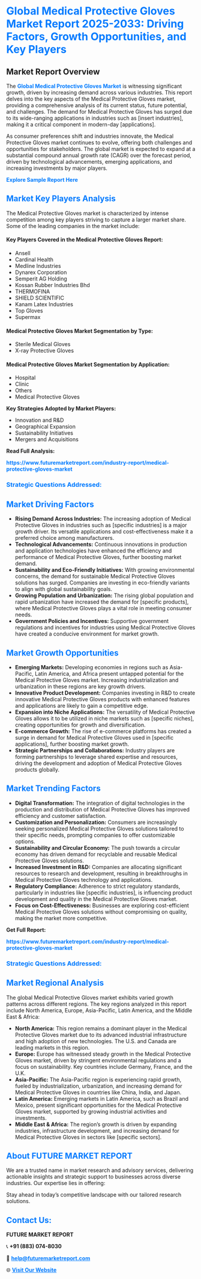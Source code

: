 <h1 style="color: #007BFF;">Global Medical Protective Gloves Market Report 2025-2033: Driving Factors, Growth Opportunities, and Key Players</h1>

<section id="overview">
<h2>Market Report Overview</h2>
<p>The <a href="https://www.futuremarketreport.com/industry-report/medical-protective-gloves-market" style="color: #007BFF; text-decoration: none;"><strong>Global Medical Protective Gloves Market</strong></a> is witnessing significant growth, driven by increasing demand across various industries. This report delves into the key aspects of the Medical Protective Gloves market, providing a comprehensive analysis of its current status, future potential, and challenges. The demand for Medical Protective Gloves has surged due to its wide-ranging applications in industries such as [insert industries], making it a critical component in modern-day [applications].</p>
<p>As consumer preferences shift and industries innovate, the Medical Protective Gloves market continues to evolve, offering both challenges and opportunities for stakeholders. The global market is expected to expand at a substantial compound annual growth rate (CAGR) over the forecast period, driven by technological advancements, emerging applications, and increasing investments by major players.</p>
</section>

<section id="overview">
<p><a href="https://www.futuremarketreport.com/request-sample/reportId=123863" style="color: #007BFF; text-decoration: none;"><strong>Explore Sample Report Here</strong></a></p>
</section>

<section id="key-players">
<h2 style="color: #007BFF;">Market Key Players Analysis</h2>
<p>The Medical Protective Gloves market is characterized by intense competition among key players striving to capture a larger market share. Some of the leading companies in the market include:</p>
<h4>Key Players Covered in the Medical Protective Gloves Report:</h4>
<ul><li>Ansell</li><li>Cardinal Health</li><li>Medline Industries</li><li>Dynarex Corporation</li><li>Semperit AG Holding</li><li>Kossan Rubber Industries Bhd</li><li>THERMOFINA</li><li>SHIELD SCIENTIFIC</li><li>Kanam Latex Industries</li><li>Top Gloves</li><li>Supermax</li></ul>
<h4>Medical Protective Gloves Market Segmentation by Type:</h4>
<ul><li>Sterile Medical Gloves</li><li>X-ray Protective Gloves</li></ul>

<h4>Medical Protective Gloves Market Segmentation by Application:</h4>
<ul><li>Hospital</li><li>Clinic</li><li>Others</li><li>Medical Protective Gloves</li></ul>
<p><strong>Key Strategies Adopted by Market Players:</strong></p>
<ul>
<li>Innovation and R&D</li>
<li>Geographical Expansion</li>
<li>Sustainability Initiatives</li>
<li>Mergers and Acquisitions</li>
</ul>
</section>

<section>
<p><strong>Read Full Analysis: </strong></p><a href="https://www.futuremarketreport.com/industry-report/medical-protective-gloves-market" style="color: #007BFF; text-decoration: none;"><strong>https://www.futuremarketreport.com/industry-report/medical-protective-gloves-market</strong></a>
<h3 style="color: #007BFF;">Strategic Questions Addressed:</h3>
</section>

<section id="driving-factors">
<h2 style="color: #007BFF;">Market Driving Factors</h2>
<ul>
<li><strong>Rising Demand Across Industries:</strong> The increasing adoption of Medical Protective Gloves in industries such as [specific industries] is a major growth driver. Its versatile applications and cost-effectiveness make it a preferred choice among manufacturers.</li>
<li><strong>Technological Advancements:</strong> Continuous innovations in production and application technologies have enhanced the efficiency and performance of Medical Protective Gloves, further boosting market demand.</li>
<li><strong>Sustainability and Eco-Friendly Initiatives:</strong> With growing environmental concerns, the demand for sustainable Medical Protective Gloves solutions has surged. Companies are investing in eco-friendly variants to align with global sustainability goals.</li>
<li><strong>Growing Population and Urbanization:</strong> The rising global population and rapid urbanization have increased the demand for [specific products], where Medical Protective Gloves plays a vital role in meeting consumer needs.</li>
<li><strong>Government Policies and Incentives:</strong> Supportive government regulations and incentives for industries using Medical Protective Gloves have created a conducive environment for market growth.</li>
</ul>
</section>

<section id="growth-opportunities">
<h2 style="color: #007BFF;">Market Growth Opportunities</h2>
<ul>
<li><strong>Emerging Markets:</strong> Developing economies in regions such as Asia-Pacific, Latin America, and Africa present untapped potential for the Medical Protective Gloves market. Increasing industrialization and urbanization in these regions are key growth drivers.</li>
<li><strong>Innovative Product Development:</strong> Companies investing in R&D to create innovative Medical Protective Gloves products with enhanced features and applications are likely to gain a competitive edge.</li>
<li><strong>Expansion into Niche Applications:</strong> The versatility of Medical Protective Gloves allows it to be utilized in niche markets such as [specific niches], creating opportunities for growth and diversification.</li>
<li><strong>E-commerce Growth:</strong> The rise of e-commerce platforms has created a surge in demand for Medical Protective Gloves used in [specific applications], further boosting market growth.</li>
<li><strong>Strategic Partnerships and Collaborations:</strong> Industry players are forming partnerships to leverage shared expertise and resources, driving the development and adoption of Medical Protective Gloves products globally.</li>
</ul>
</section>

<section id="trending-factors">
<h2 style="color: #007BFF;">Market Trending Factors</h2>
<ul>
<li><strong>Digital Transformation:</strong> The integration of digital technologies in the production and distribution of Medical Protective Gloves has improved efficiency and customer satisfaction.</li>
<li><strong>Customization and Personalization:</strong> Consumers are increasingly seeking personalized Medical Protective Gloves solutions tailored to their specific needs, prompting companies to offer customizable options.</li>
<li><strong>Sustainability and Circular Economy:</strong> The push towards a circular economy has driven demand for recyclable and reusable Medical Protective Gloves solutions.</li>
<li><strong>Increased Investment in R&D:</strong> Companies are allocating significant resources to research and development, resulting in breakthroughs in Medical Protective Gloves technology and applications.</li>
<li><strong>Regulatory Compliance:</strong> Adherence to strict regulatory standards, particularly in industries like [specific industries], is influencing product development and quality in the Medical Protective Gloves market.</li>
<li><strong>Focus on Cost-Effectiveness:</strong> Businesses are exploring cost-efficient Medical Protective Gloves solutions without compromising on quality, making the market more competitive.</li>
</ul>
</section>

<section>
<p><strong>Get Full Report: </strong></p><a href="https://www.futuremarketreport.com/industry-report/medical-protective-gloves-market" style="color: #007BFF; text-decoration: none;"><strong>https://www.futuremarketreport.com/industry-report/medical-protective-gloves-market</strong></a>
<h3 style="color: #007BFF;">Strategic Questions Addressed:</h3>
</section>


<section id="regional-analysis">
<h2 style="color: #007BFF;">Market Regional Analysis</h2>
<p>The global Medical Protective Gloves market exhibits varied growth patterns across different regions. The key regions analyzed in this report include North America, Europe, Asia-Pacific, Latin America, and the Middle East & Africa:</p>
<ul>
<li><strong>North America:</strong> This region remains a dominant player in the Medical Protective Gloves market due to its advanced industrial infrastructure and high adoption of new technologies. The U.S. and Canada are leading markets in this region.</li>
<li><strong>Europe:</strong> Europe has witnessed steady growth in the Medical Protective Gloves market, driven by stringent environmental regulations and a focus on sustainability. Key countries include Germany, France, and the U.K.</li>
<li><strong>Asia-Pacific:</strong> The Asia-Pacific region is experiencing rapid growth, fueled by industrialization, urbanization, and increasing demand for Medical Protective Gloves in countries like China, India, and Japan.</li>
<li><strong>Latin America:</strong> Emerging markets in Latin America, such as Brazil and Mexico, present significant opportunities for the Medical Protective Gloves market, supported by growing industrial activities and investments.</li>
<li><strong>Middle East & Africa:</strong> The region’s growth is driven by expanding industries, infrastructure development, and increasing demand for Medical Protective Gloves in sectors like [specific sectors].</li>
</ul>
</section>

<footer>
<h2 style="color: #007BFF;">About FUTURE MARKET REPORT</h2>
<p>We are a trusted name in market research and advisory services, delivering actionable insights and strategic support to businesses across diverse industries. Our expertise lies in offering:</p>

<p>Stay ahead in today’s competitive landscape with our tailored research solutions.</p>

<h2 style="color: #007BFF;">Contact Us:</h2>
<p><strong>FUTURE MARKET REPORT</strong></p>
<p>📞 <strong>+91 (883) 074-8030</strong></p>
<p>📧 <strong><a href="mailto:help@futuremarketreport.com" style="color: #007BFF;">help@futuremarketreport.com</a></strong></p>
<p>🌐 <strong><a href="https://www.futuremarketreport.com/" style="color: #007BFF;">Visit Our Website</a></strong></p>
</footer>